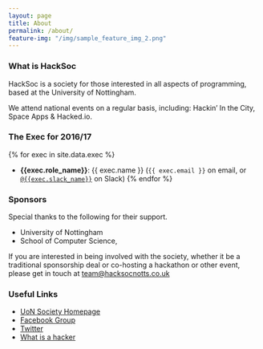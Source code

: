 ```yaml
---
layout: page
title: About
permalink: /about/
feature-img: "/img/sample_feature_img_2.png"
---
```


### What is HackSoc
HackSoc is a society for those interested in all aspects of programming, based at the University of Nottingham.

We attend national events on a regular basis, including: Hackin’ In the City, Space Apps & Hacked.io.


### The Exec for 2016/17

{% for exec in site.data.exec %}
* **{{exec.role_name}}**: {{ exec.name }} (`{{ exec.email }}` on email, or [`@{{exec.slack_name}}`](https://hacksocnotts.slack.com/messages/@{{exec.slack_name}}) on Slack)
{% endfor %}

### Sponsors

Special thanks to the following for their support.

* University of Nottingham
* School of Computer Science,

If you are interested in being involved with the society, whether it be a traditional sponsorship deal or co-hosting a hackathon or other event, please get in touch at team@hacksocnotts.co.uk


### Useful Links

* [UoN Society Homepage](http://www.su.nottingham.ac.uk/societies/society/hack)
* [Facebook Group](http://www.facebook.com/groups/hacksocNotts/)
* [Twitter](https://twitter.com/hacksocnotts)
* [What is a hacker](http://en.wikipedia.org/wiki/Hacker)


